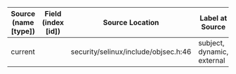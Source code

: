 | Source (name [type])   | Field (index [id]) | Source Location                       | Label at Source             |
|------------------------|--------------------|---------------------------------------|-----------------------------|
| current                |                    | security/selinux/include/objsec.h:46  | subject, dynamic, external  |

